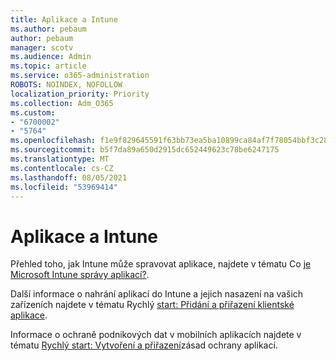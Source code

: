 ```yaml
---
title: Aplikace a Intune
ms.author: pebaum
author: pebaum
manager: scotv
ms.audience: Admin
ms.topic: article
ms.service: o365-administration
ROBOTS: NOINDEX, NOFOLLOW
localization_priority: Priority
ms.collection: Adm_O365
ms.custom:
- "6700002"
- "5764"
ms.openlocfilehash: f1e9f829645591f63bb73ea5ba10899ca84af7f78054bbf3c285cb1f24866ca3
ms.sourcegitcommit: b5f7da89a650d2915dc652449623c78be6247175
ms.translationtype: MT
ms.contentlocale: cs-CZ
ms.lasthandoff: 08/05/2021
ms.locfileid: "53969414"
---
```

# <a name="apps-and-intune"></a>Aplikace a Intune

Přehled toho, jak Intune může spravovat aplikace, najdete v tématu Co [je Microsoft Intune správy aplikací?](https://docs.microsoft.com/mem/intune/apps/app-management).

Další informace o nahrání aplikací do Intune a jejich nasazení na vašich zařízeních najdete v tématu Rychlý  [start: Přidání a přiřazení klientské aplikace](https://docs.microsoft.com/mem/intune/apps/quickstart-add-assign-app).

Informace o ochraně podnikových dat v mobilních aplikacích najdete v tématu [Rychlý start: Vytvoření a přiřazení](https://docs.microsoft.com/mem/intune/apps/quickstart-create-assign-app-policy)zásad ochrany aplikací.